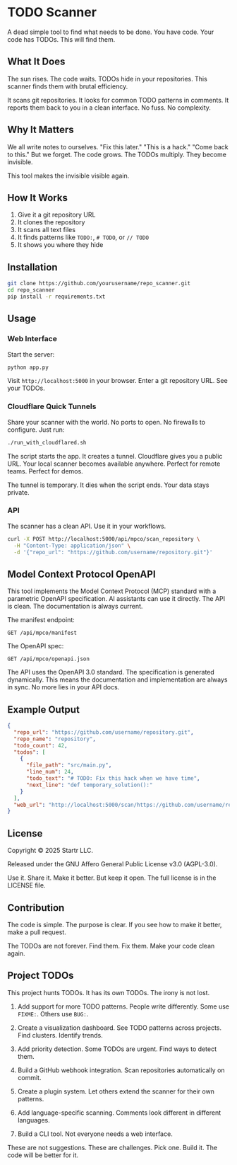 # TODO Scanner

A dead simple tool to find what needs to be done. You have code. Your code has TODOs. This will find them.

## What It Does

The sun rises. The code waits. TODOs hide in your repositories. This scanner finds them with brutal efficiency.

It scans git repositories. It looks for common TODO patterns in comments. It reports them back to you in a clean interface. No fuss. No complexity.

## Why It Matters

We all write notes to ourselves. "Fix this later." "This is a hack." "Come back to this." But we forget. The code grows. The TODOs multiply. They become invisible.

This tool makes the invisible visible again.

## How It Works

1. Give it a git repository URL
2. It clones the repository
3. It scans all text files
4. It finds patterns like `TODO:`, `# TODO`, or `// TODO`
5. It shows you where they hide

## Installation

```bash
git clone https://github.com/yourusername/repo_scanner.git
cd repo_scanner
pip install -r requirements.txt
```

## Usage

### Web Interface

Start the server:

```bash
python app.py
```

Visit `http://localhost:5000` in your browser. Enter a git repository URL. See your TODOs.

### Cloudflare Quick Tunnels

Share your scanner with the world. No ports to open. No firewalls to configure. Just run:

```bash
./run_with_cloudflared.sh
```

The script starts the app. It creates a tunnel. Cloudflare gives you a public URL. Your local scanner becomes available anywhere. Perfect for remote teams. Perfect for demos.

The tunnel is temporary. It dies when the script ends. Your data stays private.

### API

The scanner has a clean API. Use it in your workflows.

```bash
curl -X POST http://localhost:5000/api/mpco/scan_repository \
  -H "Content-Type: application/json" \
  -d '{"repo_url": "https://github.com/username/repository.git"}'
```

## Model Context Protocol OpenAPI

This tool implements the Model Context Protocol (MCP) standard with a parametric OpenAPI specification. AI assistants can use it directly. The API is clean. The documentation is always current.

The manifest endpoint:
```
GET /api/mpco/manifest
```

The OpenAPI spec:
```
GET /api/mpco/openapi.json
```

The API uses the OpenAPI 3.0 standard. The specification is generated dynamically. This means the documentation and implementation are always in sync. No more lies in your API docs.

## Example Output

```json
{
  "repo_url": "https://github.com/username/repository.git",
  "repo_name": "repository",
  "todo_count": 42,
  "todos": [
    {
      "file_path": "src/main.py",
      "line_num": 24,
      "todo_text": "# TODO: Fix this hack when we have time",
      "next_line": "def temporary_solution():"
    }
  ],
  "web_url": "http://localhost:5000/scan/https://github.com/username/repository.git"
}
```

## License

Copyright © 2025 Startr LLC. 

Released under the GNU Affero General Public License v3.0 (AGPL-3.0).

Use it. Share it. Make it better. But keep it open. The full license is in the LICENSE file.

## Contribution

The code is simple. The purpose is clear. If you see how to make it better, make a pull request.

The TODOs are not forever. Find them. Fix them. Make your code clean again.

## Project TODOs

This project hunts TODOs. It has its own TODOs. The irony is not lost.

1. Add support for more TODO patterns. People write differently. Some use `FIXME:`. Others use `BUG:`.

2. Create a visualization dashboard. See TODO patterns across projects. Find clusters. Identify trends.

3. Add priority detection. Some TODOs are urgent. Find ways to detect them.

4. Build a GitHub webhook integration. Scan repositories automatically on commit.

5. Create a plugin system. Let others extend the scanner for their own patterns.

6. Add language-specific scanning. Comments look different in different languages.

7. Build a CLI tool. Not everyone needs a web interface.

These are not suggestions. These are challenges. Pick one. Build it. The code will be better for it.

